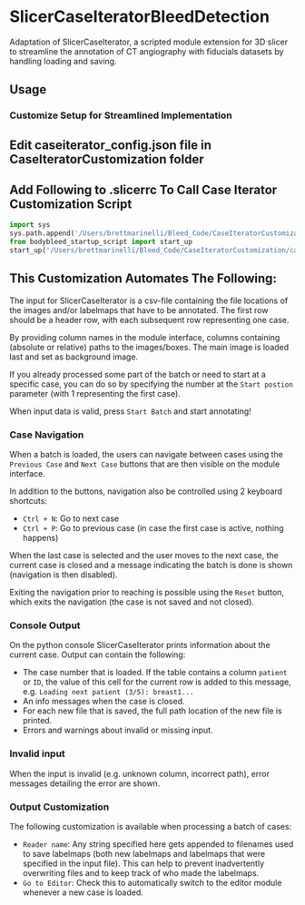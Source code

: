 # SlicerCaseIteratorBleedDetection

Adaptation of SlicerCaseIterator, a scripted module extension for 3D slicer to streamline the annotation of CT angiography with fiducials datasets by handling
loading and saving.

## Usage

### Customize Setup for Streamlined Implementation

## Edit caseiterator_config.json file in CaseIteratorCustomization folder

## Add Following to .slicerrc To Call Case Iterator Customization Script

``` Python
import sys
sys.path.append('/Users/brettmarinelli/Bleed_Code/CaseIteratorCustomization/')
from bodybleed_startup_script import start_up
start_up('/Users/brettmarinelli/Bleed_Code/CaseIteratorCustomization/caseiterator_config_BM.json')
```

## This Customization Automates The Following:

The input for SlicerCaseIterator is a csv-file containing the file locations of the images
and/or labelmaps that have to be annotated. The first row should be a header row, with
each subsequent row representing one case.

By providing column names in the module interface, columns containing (absolute or relative)
paths to the images/boxes. The main image is loaded last and set as background image.

If you already processed some part of the batch or need to start at a specific case, you can
do so by specifying the number at the `Start postion` parameter (with 1 representing the first case).

When input data is valid, press `Start Batch` and start annotating!

### Case Navigation

When a batch is loaded, the users can navigate between cases using the `Previous Case` and `Next Case`
buttons that are then visible on the module interface.

In addition to the buttons, navigation also be controlled using 2 keyboard shortcuts:
- `Ctrl + N`: Go to next case
- `Ctrl + P`: Go to previous case (in case the first case is active, nothing happens)

When the last case is selected and the user moves to the next case, the current case is closed
and a message indicating the batch is done is shown (navigation is then disabled).

Exiting the navigation prior to reaching is possible using the `Reset` button,
which exits the navigation (the case is not saved and not closed).

### Console Output

On the python console SlicerCaseIterator prints information about the current case.
Output can contain the following:
- The case number that is loaded. If the table contains a column `patient` or `ID`, the value
  of this cell for the current row is added to this message, e.g. `Loading next patient (3/5): breast1...` 
- An info messages when the case is closed.
- For each new file that is saved, the full path location of the new file is printed.
- Errors and warnings about invalid or missing input.

### Invalid input

When the input is invalid (e.g. unknown column, incorrect path), error messages
detailing the error are shown.

### Output Customization

The following customization is available when processing a batch of cases:
- `Reader name`: Any string specified here gets appended to filenames used to save labelmaps
  (both new labelmaps and labelmaps that were specified in the input file). This can help to
  prevent inadvertently overwriting files and to keep track of who made the labelmaps.
- `Go to Editor`: Check this to automatically switch to the editor module whenever a new case is loaded.
